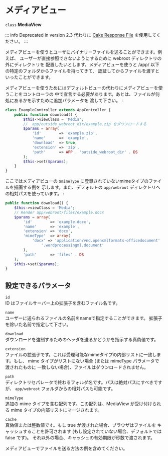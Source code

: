 # メディアビュー

`class` **MediaView**

::: info Deprecated in version 2.3
代わりに [Cake Response File](../controllers/request-response#cake-response-file) を使用してください。
:::

メディアビューを使うとユーザにバイナリーファイルを送ることができます。例えば、
ユーザーが直接参照できないようにするために webroot ディレクトリの外にディレクトリを
配置したいとします。メディアビューを使うと /app/ 以下の特定のフォルダからファイルを持ってきて、
認証してからファイルを渡すといったことができます。

メディアビューを使うためにはデフォルトビューの代わりにメディアビューを使うことをコントローラの
中で宣言する必要があります。あとは、ファイルが何処にあるかを示すために追加パラメータを
渡して下さい。 :

``` php
class ExampleController extends AppController {
    public function download() {
        $this->viewClass = 'Media';
        //  app/outside_webroot_dir/example.zip をダウンロードする
        $params = array(
            'id'        => 'example.zip',
            'name'      => 'example',
            'download'  => true,
            'extension' => 'zip',
            'path'      => APP . 'outside_webroot_dir' . DS
        );
        $this->set($params);
    }
}
```

ここではメディアビューの `$mimeType` に登録されていないmimeタイプのファイルを描画する例を
示します。また、デフォルトの `app/webroot` ディレクトリへの相対パスを使っています。 :

``` php
public function download() {
    $this->viewClass = 'Media';
    // Render app/webroot/files/example.docx
    $params = array(
        'id'        => 'example.docx',
        'name'      => 'example',
        'extension' => 'docx',
        'mimeType'  => array(
            'docx' => 'application/vnd.openxmlformats-officedocument' .
                '.wordprocessingml.document'
        ),
        'path'      => 'files' . DS
    );
    $this->set($params);
}
```

## 設定できるパラメータ

`id`  
ID はファイルサーバー上の拡張子を含むファイル名です。

`name`  
ユーザーに送られるファイルの名前をnameで指定することができます。
拡張子を除いた名前で指定して下さい。

`download`  
ダウンロードを強制するためのヘッダを送るかどうかを指示する真偽値です。

`extension`  
ファイルの拡張子です。これは受理可能なmimeタイプの内部リストに一致します。もし、
mime タイプがリストにない場合 (または mimeType パラメータで渡されたものに
一致しない場合)、ファイルはダウンロードされません。

`path`  
ディレクトリセパレータで終わるフォルダ名です。パスは絶対パスにすべきですが、
`app/webroot` フォルダからの相対パスも可能です。

`mimeType`  
追加の mime タイプを含む配列です。この配列は、MediaView が受け付けられる
mime タイプの内部リストにマージされます。

`cache`  
真偽値または整数値です。もし true が渡された場合、ブラウザはファイルを
キャッシュすることを許可されます (もし設定されていない場合、デフォルトでは false です)。
それ以外の場合、キャッシュの有効期限が秒数で渡されます。

<div class="todo">

メディアビューでファイルを送る方法の例を含めてください。

</div>
